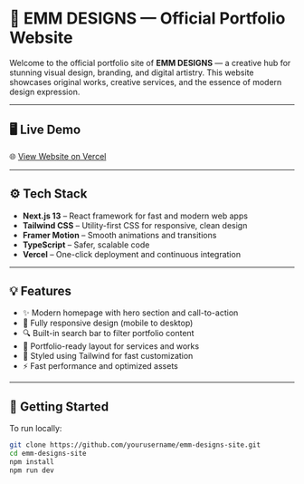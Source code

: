 # 🎨 EMM DESIGNS — Official Portfolio Website

Welcome to the official portfolio site of **EMM DESIGNS** — a creative hub for stunning visual design, branding, and digital artistry. This website showcases original works, creative services, and the essence of modern design expression.

---

## 🖥️ Live Demo

🌐 [View Website on Vercel](https://emm-designs.vercel.app)

---

## ⚙️ Tech Stack

- **Next.js 13** – React framework for fast and modern web apps
- **Tailwind CSS** – Utility-first CSS for responsive, clean design
- **Framer Motion** – Smooth animations and transitions
- **TypeScript** – Safer, scalable code
- **Vercel** – One-click deployment and continuous integration

---

## 💡 Features

- ✨ Modern homepage with hero section and call-to-action
- 📱 Fully responsive design (mobile to desktop)
- 🔍 Built-in search bar to filter portfolio content
- 💼 Portfolio-ready layout for services and works
- 🎨 Styled using Tailwind for fast customization
- ⚡ Fast performance and optimized assets

---

## 🚀 Getting Started

To run locally:

```bash
git clone https://github.com/yourusername/emm-designs-site.git
cd emm-designs-site
npm install
npm run dev
